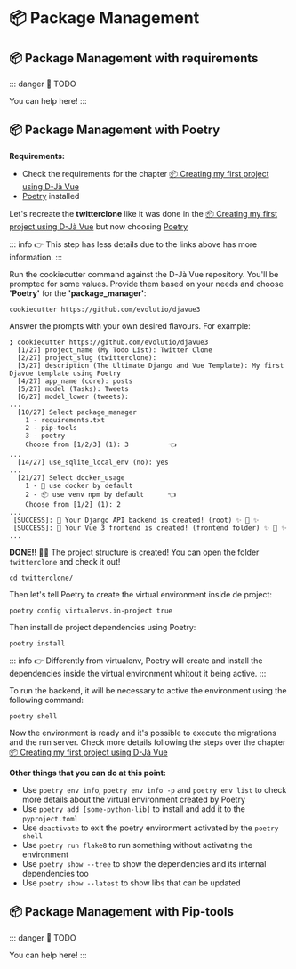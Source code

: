 # 📦 Package Management

## 📦 Package Management with requirements

::: danger 🚧 TODO

You can help here!
:::

## 📦 Package Management with Poetry

**Requirements:**
- Check the requirements for the chapter [📦 Creating my first project using D-Jà Vue](#📦-creating-my-first-project-using-d-ja-vue)
- [Poetry](https://python-poetry.org/) installed

Let's recreate the **twitterclone** like it was done in the [📦 Creating my first project using D-Jà Vue](#📦-creating-my-first-project-using-d-ja-vue) but now choosing [Poetry](https://python-poetry.org/)

::: info
👉 This step has less details due to the links above has more information.
:::

Run the cookiecutter command against the D-Jà Vue repository. You'll be prompted for some values. Provide them based on your needs and choose **'Poetry'** for the **'package_manager'**:

```
cookiecutter https://github.com/evolutio/djavue3
```

Answer the prompts with your own desired flavours. For example:

```shell
❯ cookiecutter https://github.com/evolutio/djavue3
  [1/27] project_name (My Todo List): Twitter Clone
  [2/27] project_slug (twitterclone):
  [3/27] description (The Ultimate Django and Vue Template): My first Djavue template using Poetry
  [4/27] app_name (core): posts
  [5/27] model (Tasks): Tweets
  [6/27] model_lower (tweets):
...
  [10/27] Select package_manager
    1 - requirements.txt
    2 - pip-tools
    3 - poetry
    Choose from [1/2/3] (1): 3          👈
...
  [14/27] use_sqlite_local_env (no): yes
...
  [21/27] Select docker_usage
    1 - 🐳 use docker by default
    2 - 📦 use venv npm by default      👈
    Choose from [1/2] (1): 2
...
 [SUCCESS]: 🐍 Your Django API backend is created! (root) ✨ 🍰 ✨
 [SUCCESS]: 🍰 Your Vue 3 frontend is created! (frontend folder) ✨ 🍰 ✨
...
```

**DONE!! 🎉🎉** The project structure is created! You can open the folder `twitterclone` and check it out!

```shell
cd twitterclone/
```

Then let's tell Poetry to create the virtual environment inside de project:

```shell
poetry config virtualenvs.in-project true
```

Then install de project dependencies using Poetry:

```shell
poetry install
```

::: info
👉 Differently from virtualenv, Poetry will create and install the dependencies inside the virtual environment whitout it being active.
:::

To run the backend, it will be necessary to active the environment using the following command:

```shell
poetry shell
```

Now the environment is ready and it's possible to execute the migrations and the run server. Check more details following the steps over the chapter [📦 Creating my first project using D-Jà Vue](#📦-creating-my-first-project-using-d-ja-vue)

**Other things that you can do at this point:**
- Use `poetry env info`, `poetry env info -p` and `poetry env list` to check more details about the virtual environment created by Poetry
- Use `poetry add [some-python-lib]` to install and add it to the `pyproject.toml`
- Use `deactivate` to exit the poetry environment activated by the `poetry shell`
- Use `poetry run flake8` to run something without activating the environment
- Use `poetry show --tree` to show the dependencies and its internal dependencies too
- Use `poetry show --latest` to show libs that can be updated


## 📦 Package Management with Pip-tools

::: danger 🚧 TODO

You can help here!
:::